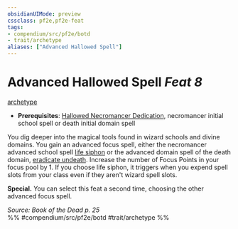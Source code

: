 ```yaml
---
obsidianUIMode: preview
cssclass: pf2e,pf2e-feat
tags:
- compendium/src/pf2e/botd
- trait/archetype
aliases: ["Advanced Hallowed Spell"]
---
```

# Advanced Hallowed Spell  *Feat 8*  
[archetype](../../Rules/traits/archetype.md)  

- **Prerequisites**: [Hallowed Necromancer Dedication](hallowed-necromancer-dedication-botd.md), necromancer initial school spell or death initial domain spell

You dig deeper into the magical tools found in wizard schools and divine domains. You gain an advanced focus spell, either the necromancer advanced school spell [life siphon](../spells/life-siphon.md) or the advanced domain spell of the death domain, [eradicate undeath](../spells/eradicate-undeath.md). Increase the number of Focus Points in your focus pool by 1. If you choose life siphon, it triggers when you expend spell slots from your class even if they aren't wizard spell slots.

**Special.** You can select this feat a second time, choosing the other advanced focus spell.

*Source: Book of the Dead p. 25*  
%% #compendium/src/pf2e/botd #trait/archetype %%